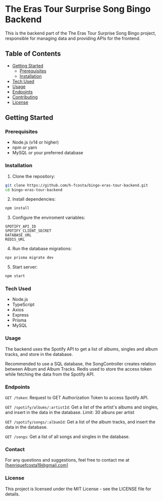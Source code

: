 # The Eras Tour Surprise Song Bingo Backend

This is the backend part of the The Eras Tour Surprise Song Bingo project, responsible for managing data and providing APIs for the frontend.

## Table of Contents

- [Getting Started](#getting-started)
  - [Prerequisites](#prerequisites)
  - [Installation](#installation)
- [Tech Used](#tech-used)
- [Usage](#usage)
- [Endpoints](#endpoints)
- [Contributing](#contributing)
- [License](#license)

## Getting Started

### Prerequisites

- Node.js (v14 or higher)
- npm or yarn
- MySQL or your preferred database

### Installation

1. Clone the repository:

```bash
git clone https://github.com/h-fcosta/bingo-eras-tour-backend.git
cd bingo-eras-tour-backend
```

2. Install dependencies:

```bash
npm install
```

3. Configure the enviroment variables:

```plaintext
SPOTIFY_API_ID
SPOTIFY_CLIENT_SECRET
DATABASE_URL
REDIS_URL
```

4. Run the database migrations:

```bash
npx prisma migrate dev
```

5. Start server:

```bash
npm start
```

### Tech Used

- Node.js
- TypeScript
- Axios
- Express
- Prisma
- MySQL

### Usage

The backend uses the Spotify API to get a list of albums, singles and album tracks, and store in the database.

Recommended to use a SQL database, the SongController creates relation between Album and Album Tracks. Redis used to store the access token while fetching the data from the Spotify API.

### Endpoints

`GET /token`: Request to GET Authorization Token to access Spotify API.

`GET /spotify/albums/:artistId`: Get a list of the artist's albums and singles, and insert in the data in the database.
Limit: 30 albuns per artist

`GET /spotify/songs/:albumId`: Get a list of the album tracks, and insert the data in the database.

`GET /songs`: Get a list of all songs and singles in the database.

### Contact

For any questions and suggestions, feel free to contact me at [henriquefcosta19@gmail.com]

### License

This project is licensed under the MIT License - see the LICENSE file for details.
